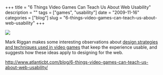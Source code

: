 +++
title = "6 Things Video Games Can Teach Us About Web Usability"
description = ""
tags = ["games", "usability"]
date = "2009-11-16"
categories = ["blog"]
slug = "6-things-video-games-can-teach-us-about-web-usability"
+++



  <div class="notebook-screenshot"><a href="http://www.atlanticbt.com/blog/6-things-video-games-can-teach-us-about-web-usability/"><img src="/media/bluga/wt4b0176edbc402_large.jpg"/></a></div><p>Mark Riggan makes some interesting observations about <a href="http://www.atlanticbt.com/blog/6-things-video-games-can-teach-us-about-web-usability/">design strategies and techniques used in video games</a> that keep the experience usable, and suggests how these ideas apply to designing for the web.</p>

    
  <a href="http://www.atlanticbt.com/blog/6-things-video-games-can-teach-us-about-web-usability/">http://www.atlanticbt.com/blog/6-things-video-games-can-teach-us-about-web-usability/</a>
